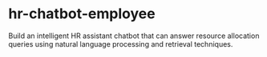 # hr-chatbot-employee
Build an intelligent HR assistant chatbot that can answer resource allocation queries using  natural language processing and retrieval techniques.
